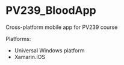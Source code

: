 # PV239_BloodApp
Cross-platform mobile app for PV239 course

Platforms:
 * Universal Windows platform
 * Xamarin.iOS
